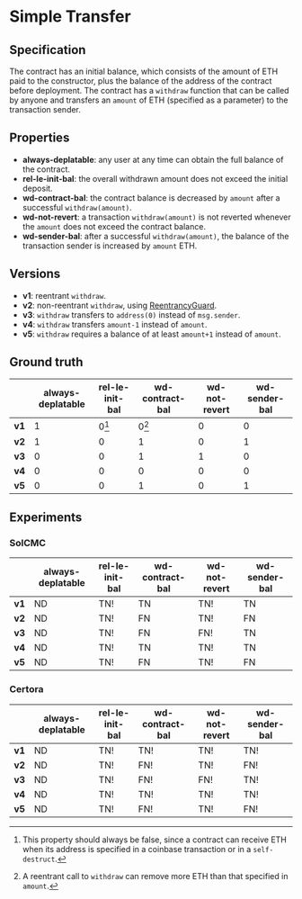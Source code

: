 # Simple Transfer
## Specification
The contract has an initial balance, which consists of the amount of ETH paid to the constructor, plus the balance of the address of the contract before deployment. The contract has a `withdraw` function that can be called by anyone and transfers an `amount` of ETH (specified as a parameter) to the transaction sender.

## Properties
- **always-deplatable**: any user at any time can obtain the full balance of the contract.
- **rel-le-init-bal**: the overall withdrawn amount does not exceed the initial deposit.
- **wd-contract-bal**: the contract balance is decreased by `amount` after a successful `withdraw(amount)`.
- **wd-not-revert**: a transaction `withdraw(amount)` is not reverted whenever the `amount` does not exceed the contract balance.
- **wd-sender-bal**: after a successful `withdraw(amount)`, the balance of the transaction sender is increased by `amount` ETH.

## Versions
- **v1**: reentrant `withdraw`.
- **v2**: non-reentrant `withdraw`, using [ReentrancyGuard](https://github.com/OpenZeppelin/openzeppelin-contracts/blob/v4.8.2/contracts/security/ReentrancyGuard.sol).
- **v3**: `withdraw` transfers to `address(0)` instead of `msg.sender`.
- **v4**: `withdraw` transfers `amount-1` instead of `amount`.
- **v5**: `withdraw` requires a balance of at least `amount+1` instead of `amount`.

## Ground truth
|        | always-deplatable | rel-le-init-bal   | wd-contract-bal   | wd-not-revert     | wd-sender-bal     |
|--------|-------------------|-------------------|-------------------|-------------------|-------------------|
| **v1** | 1                 | 0[^1]             | 0[^2]             | 0                 | 0                 |
| **v2** | 1                 | 0                 | 1                 | 0                 | 1                 |
| **v3** | 0                 | 0                 | 1                 | 1                 | 0                 |
| **v4** | 0                 | 0                 | 0                 | 0                 | 0                 |
| **v5** | 0                 | 0                 | 1                 | 0                 | 1                 |
 
[^1]: This property should always be false, since a contract can receive ETH when its address is specified in a coinbase transaction or in a `self-destruct`.
[^2]: A reentrant call to `withdraw` can remove more ETH than that specified in `amount`.

## Experiments

### SolCMC
|        | always-deplatable | rel-le-init-bal   | wd-contract-bal   | wd-not-revert     | wd-sender-bal     |
|--------|-------------------|-------------------|-------------------|-------------------|-------------------|
| **v1** | ND                | TN!               | TN                | TN!               | TN                |
| **v2** | ND                | TN!               | FN                | TN!               | FN                |
| **v3** | ND                | TN!               | FN                | FN!               | TN                |
| **v4** | ND                | TN!               | TN                | TN!               | TN                |
| **v5** | ND                | TN!               | FN                | TN!               | FN                |

### Certora
|        | always-deplatable | rel-le-init-bal   | wd-contract-bal   | wd-not-revert     | wd-sender-bal     |
|--------|-------------------|-------------------|-------------------|-------------------|-------------------|
| **v1** | ND                | TN!               | TN!               | TN!               | TN!               |
| **v2** | ND                | TN!               | FN!               | TN!               | FN!               |
| **v3** | ND                | TN!               | FN!               | FN!               | TN!               |
| **v4** | ND                | TN!               | TN!               | TN!               | TN!               |
| **v5** | ND                | TN!               | FN!               | TN!               | FN!               |
